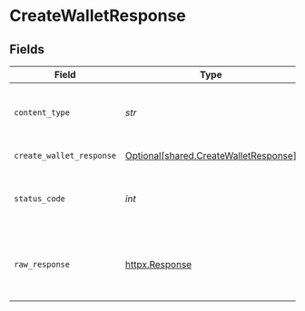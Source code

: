 # CreateWalletResponse


## Fields

| Field                                                                                | Type                                                                                 | Required                                                                             | Description                                                                          |
| ------------------------------------------------------------------------------------ | ------------------------------------------------------------------------------------ | ------------------------------------------------------------------------------------ | ------------------------------------------------------------------------------------ |
| `content_type`                                                                       | *str*                                                                                | :heavy_check_mark:                                                                   | HTTP response content type for this operation                                        |
| `create_wallet_response`                                                             | [Optional[shared.CreateWalletResponse]](../../models/shared/createwalletresponse.md) | :heavy_minus_sign:                                                                   | Wallet created                                                                       |
| `status_code`                                                                        | *int*                                                                                | :heavy_check_mark:                                                                   | HTTP response status code for this operation                                         |
| `raw_response`                                                                       | [httpx.Response](https://www.python-httpx.org/api/#response)                         | :heavy_check_mark:                                                                   | Raw HTTP response; suitable for custom response parsing                              |